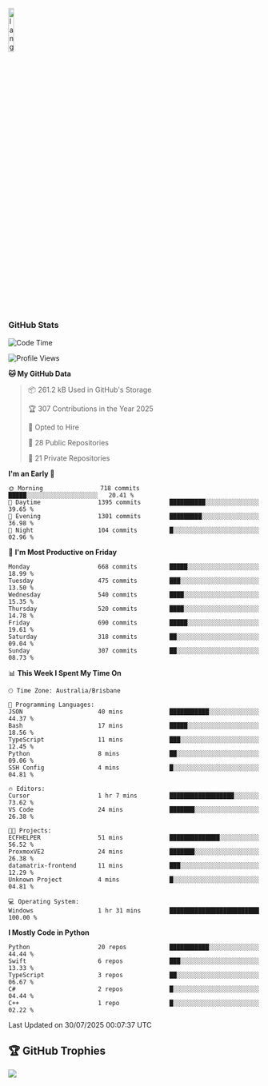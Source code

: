 <p align="left"><img width=15%" src="https://github.com/alansmathew/alansmathew/raw/master/lang.gif" alt="lang image here" /></p>

# <h3 align="left">GitHub Stats</h3>

<!--START_SECTION:waka-->
![Code Time](http://img.shields.io/badge/Code%20Time-605%20hrs%2053%20mins-blue)

![Profile Views](http://img.shields.io/badge/Profile%20Views-4-blue)

**🐱 My GitHub Data** 

> 📦 261.2 kB Used in GitHub's Storage 
 > 
> 🏆 307 Contributions in the Year 2025
 > 
> 💼 Opted to Hire
 > 
> 📜 28 Public Repositories 
 > 
> 🔑 21 Private Repositories 
 > 
**I'm an Early 🐤** 

```text
🌞 Morning                718 commits         █████░░░░░░░░░░░░░░░░░░░░   20.41 % 
🌆 Daytime                1395 commits        ██████████░░░░░░░░░░░░░░░   39.65 % 
🌃 Evening                1301 commits        █████████░░░░░░░░░░░░░░░░   36.98 % 
🌙 Night                  104 commits         █░░░░░░░░░░░░░░░░░░░░░░░░   02.96 % 
```
📅 **I'm Most Productive on Friday** 

```text
Monday                   668 commits         █████░░░░░░░░░░░░░░░░░░░░   18.99 % 
Tuesday                  475 commits         ███░░░░░░░░░░░░░░░░░░░░░░   13.50 % 
Wednesday                540 commits         ████░░░░░░░░░░░░░░░░░░░░░   15.35 % 
Thursday                 520 commits         ████░░░░░░░░░░░░░░░░░░░░░   14.78 % 
Friday                   690 commits         █████░░░░░░░░░░░░░░░░░░░░   19.61 % 
Saturday                 318 commits         ██░░░░░░░░░░░░░░░░░░░░░░░   09.04 % 
Sunday                   307 commits         ██░░░░░░░░░░░░░░░░░░░░░░░   08.73 % 
```


📊 **This Week I Spent My Time On** 

```text
🕑︎ Time Zone: Australia/Brisbane

💬 Programming Languages: 
JSON                     40 mins             ███████████░░░░░░░░░░░░░░   44.37 % 
Bash                     17 mins             █████░░░░░░░░░░░░░░░░░░░░   18.56 % 
TypeScript               11 mins             ███░░░░░░░░░░░░░░░░░░░░░░   12.45 % 
Python                   8 mins              ██░░░░░░░░░░░░░░░░░░░░░░░   09.06 % 
SSH Config               4 mins              █░░░░░░░░░░░░░░░░░░░░░░░░   04.81 % 

🔥 Editors: 
Cursor                   1 hr 7 mins         ██████████████████░░░░░░░   73.62 % 
VS Code                  24 mins             ███████░░░░░░░░░░░░░░░░░░   26.38 % 

🐱‍💻 Projects: 
ECFHELPER                51 mins             ██████████████░░░░░░░░░░░   56.52 % 
ProxmoxVE2               24 mins             ███████░░░░░░░░░░░░░░░░░░   26.38 % 
datamatrix-frontend      11 mins             ███░░░░░░░░░░░░░░░░░░░░░░   12.29 % 
Unknown Project          4 mins              █░░░░░░░░░░░░░░░░░░░░░░░░   04.81 % 

💻 Operating System: 
Windows                  1 hr 31 mins        █████████████████████████   100.00 % 
```

**I Mostly Code in Python** 

```text
Python                   20 repos            ███████████░░░░░░░░░░░░░░   44.44 % 
Swift                    6 repos             ███░░░░░░░░░░░░░░░░░░░░░░   13.33 % 
TypeScript               3 repos             ██░░░░░░░░░░░░░░░░░░░░░░░   06.67 % 
C#                       2 repos             █░░░░░░░░░░░░░░░░░░░░░░░░   04.44 % 
C++                      1 repo              █░░░░░░░░░░░░░░░░░░░░░░░░   02.22 % 
```




 Last Updated on 30/07/2025 00:07:37 UTC
<!--END_SECTION:waka-->

## 🏆 GitHub Trophies

![](https://github-profile-trophy.vercel.app/?username=samh06&theme=discord&no-frame=true&no-bg=false&margin-w=4)
